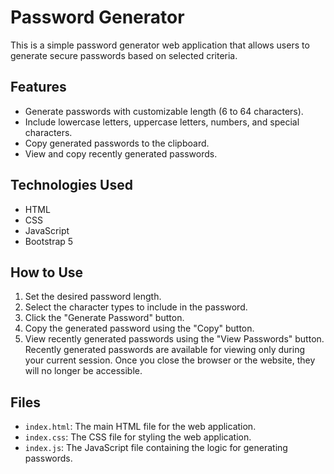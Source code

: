 # Password Generator

This is a simple password generator web application that allows users to generate secure passwords based on selected criteria.

## Features

- Generate passwords with customizable length (6 to 64 characters).
- Include lowercase letters, uppercase letters, numbers, and special characters.
- Copy generated passwords to the clipboard.
- View and copy recently generated passwords.

## Technologies Used

- HTML
- CSS
- JavaScript
- Bootstrap 5

## How to Use

1. Set the desired password length.
2. Select the character types to include in the password.
3. Click the "Generate Password" button.
4. Copy the generated password using the "Copy" button.
5. View recently generated passwords using the "View Passwords" button. Recently generated passwords are available for viewing only during your current session. Once you close the browser or the website, they will no longer be accessible. 

## Files

- `index.html`: The main HTML file for the web application.
- `index.css`: The CSS file for styling the web application.
- `index.js`: The JavaScript file containing the logic for generating passwords.

